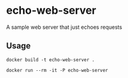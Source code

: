 # echo-web-server
A sample web server that just echoes requests

## Usage

```
docker build -t echo-web-server .

docker run --rm -it -P echo-web-server
```
